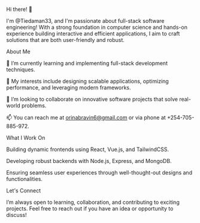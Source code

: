 Hi there! 👋

I'm @Tiedaman33, and I'm passionate about full-stack software engineering! With a strong foundation in computer science and hands-on experience building interactive and efficient applications, I aim to craft solutions that are both user-friendly and robust.

About Me

🌱 I’m currently learning and implementing full-stack development techniques.

🚀 My interests include designing scalable applications, optimizing performance, and leveraging modern frameworks.

💞️ I’m looking to collaborate on innovative software projects that solve real-world problems.

📫 You can reach me at orinabravin6@gmail.com or via phone at +254-705-885-972.

What I Work On

Building dynamic frontends using React, Vue.js, and TailwindCSS.

Developing robust backends with Node.js, Express, and MongoDB.

Ensuring seamless user experiences through well-thought-out designs and functionalities.

Let's Connect

I’m always open to learning, collaboration, and contributing to exciting projects. Feel free to reach out if you have an idea or opportunity to discuss!

